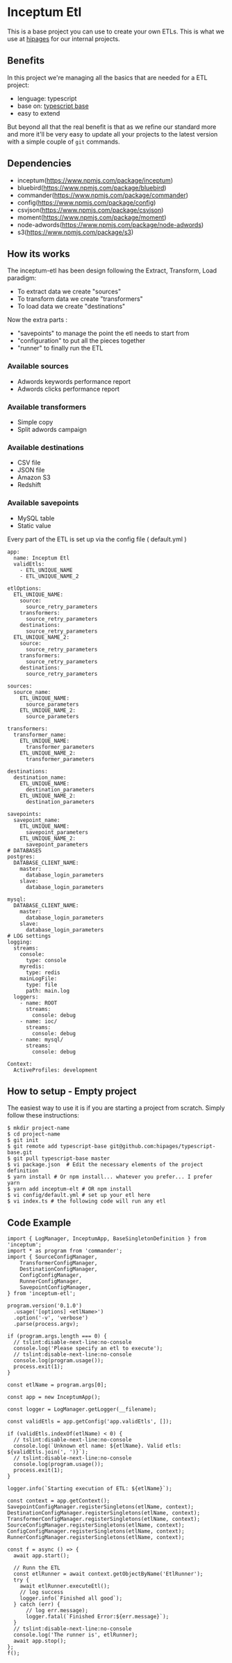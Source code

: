 Inceptum Etl
====

This is a base project you can use to create your own ETLs.
This is what we use at [hipages](https://www.hipages.com.au) for our internal projects.

Benefits
-------

In this project we're managing all the basics that are needed for a ETL project:
- lenguage: typescript
- base on: [typescript base](https://github.com/hipages/typescript-base)
- easy to extend

But beyond all that the real benefit is that as we refine our standard more and more it'll be very easy to update all your projects to the latest version with a simple couple of `git` commands.

Dependencies
-------

- inceptum(https://www.npmjs.com/package/inceptum)
- bluebird(https://www.npmjs.com/package/bluebird)
- commander(https://www.npmjs.com/package/commander)
- config(https://www.npmjs.com/package/config)
- csvjson(https://www.npmjs.com/package/csvjson)
- moment(https://www.npmjs.com/package/moment)
- node-adwords(https://www.npmjs.com/package/node-adwords)
- s3(https://www.npmjs.com/package/s3)

How its works
-------

The inceptum-etl has been design following the Extract, Transform, Load paradigm:

- To extract data we create "sources"
- To transform data we create "transformers"
- To load data we create "destinations"

Now the extra parts :
- "savepoints" to manage the point the etl needs to start from
- "configuration" to put all the pieces together
- "runner" to finally run the ETL  

### Available sources
- Adwords keywords performance report
- Adwords clicks performance report

### Available transformers
- Simple copy
- Split adwords campaign

### Available destinations
- CSV file
- JSON file
- Amazon S3
- Redshift

### Available savepoints
- MySQL table
- Static value

Every part of the ETL is set up via the config file ( default.yml )
```
app:
  name: Inceptum Etl
  validEtls:
    - ETL_UNIQUE_NAME
    - ETL_UNIQUE_NAME_2
    
etlOptions:
  ETL_UNIQUE_NAME:
    source:
      source_retry_parameters
    transformers:
      source_retry_parameters
    destinations:
      source_retry_parameters
  ETL_UNIQUE_NAME_2:
    source:
      source_retry_parameters
    transformers:
      source_retry_parameters
    destinations:
      source_retry_parameters

sources:
  source_name:
    ETL_UNIQUE_NAME:
      source_parameters
    ETL_UNIQUE_NAME_2:
      source_parameters

transformers:
  transformer_name:
    ETL_UNIQUE_NAME:
      transformer_parameters
    ETL_UNIQUE_NAME_2:
      transformer_parameters

destinations:
  destination_name:
    ETL_UNIQUE_NAME:
      destination_parameters
    ETL_UNIQUE_NAME_2:
      destination_parameters

savepoints:
  savepoint_name:
    ETL_UNIQUE_NAME:
      savepoint_parameters
    ETL_UNIQUE_NAME_2:
      savepoint_parameters
# DATABASES
postgres:
  DATABASE_CLIENT_NAME:
    master:
      database_login_parameters
    slave:
      database_login_parameters

mysql:
  DATABASE_CLIENT_NAME:
    master:
      database_login_parameters
    slave:
      database_login_parameters
# LOG settings
logging:
  streams:
    console:
      type: console
    myredis:
      type: redis
    mainLogFile:
      type: file
      path: main.log
  loggers:
    - name: ROOT
      streams:
        console: debug
    - name: ioc/
      streams:
        console: debug
    - name: mysql/
      streams:
        console: debug

Context:
  ActiveProfiles: development
```


How to setup - Empty project
-------

The easiest way to use it is if you are starting a project from scratch. Simply follow these instructions:

```
$ mkdir project-name
$ cd project-name
$ git init
$ git remote add typescript-base git@github.com:hipages/typescript-base.git
$ git pull typescript-base master
$ vi package.json  # Edit the necessary elements of the project definition
$ yarn install # Or npm install... whatever you prefer... I prefer yarn
$ yarn add inceptum-elt # OR npm install
$ vi config/default.yml # set up your etl here
$ vi index.ts # the following code will run any etl
```

Code Example
-------
```
import { LogManager, InceptumApp, BaseSingletonDefinition } from 'inceptum';
import * as program from 'commander';
import { SourceConfigManager,
    TransformerConfigManager,
    DestinationConfigManager,
    ConfigConfigManager,
    RunnerConfigManager,
    SavepointConfigManager,
} from 'inceptum-etl';

program.version('0.1.0')
  .usage('[options] <etlName>')
  .option('-v', 'verbose')
  .parse(process.argv);

if (program.args.length === 0) {
  // tslint:disable-next-line:no-console
  console.log('Please specify an etl to execute');
  // tslint:disable-next-line:no-console
  console.log(program.usage());
  process.exit(1);
}

const etlName = program.args[0];

const app = new InceptumApp();

const logger = LogManager.getLogger(__filename);

const validEtls = app.getConfig('app.validEtls', []);

if (validEtls.indexOf(etlName) < 0) {
  // tslint:disable-next-line:no-console
  console.log(`Unknown etl name: ${etlName}. Valid etls: ${validEtls.join(', ')}`);
  // tslint:disable-next-line:no-console
  console.log(program.usage());
  process.exit(1);
}

logger.info(`Starting execution of ETL: ${etlName}`);

const context = app.getContext();
SavepointConfigManager.registerSingletons(etlName, context);
DestinationConfigManager.registerSingletons(etlName, context);
TransformerConfigManager.registerSingletons(etlName, context);
SourceConfigManager.registerSingletons(etlName, context);
ConfigConfigManager.registerSingletons(etlName, context);
RunnerConfigManager.registerSingletons(etlName, context);

const f = async () => {
  await app.start();

  // Runn the ETL
  const etlRunner = await context.getObjectByName('EtlRunner');
  try {
    await etlRunner.executeEtl();
    // log success
    logger.info(`Finished all good`);
  } catch (err) {
      // log err.message);
      logger.fatal(`Finished Error:${err.message}`);
  }
  // tslint:disable-next-line:no-console
  console.log('The runner is', etlRunner);
  await app.stop();
};
f();

```

